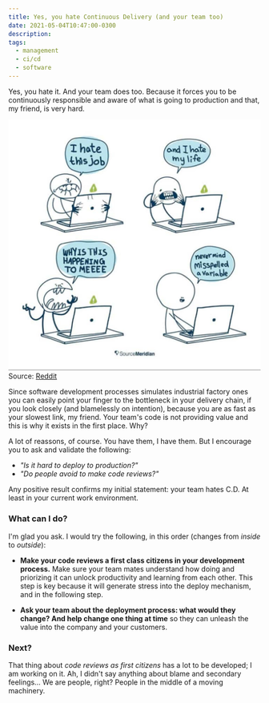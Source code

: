 ```yaml
---
title: Yes, you hate Continuous Delivery (and your team too)
date: 2021-05-04T10:47:00-0300
description:
tags:
  - management
  - ci/cd
  - software
---
```



Yes, you hate it. And your team does too. Because it forces you to be
continuously responsible and aware of what is going to production and that, my
friend, is very hard.

![hate](hate.jpeg)
Source: [Reddit](https://www.reddit.com/r/ProgrammerHumor/comments/mh625j/story_of_my_life/)

Since software development processes simulates industrial factory ones you can
easily point your finger to the bottleneck in your delivery chain, if you look
closely (and blamelessly on intention), because you are as fast as your slowest
link, my friend. Your team's code is not providing value and this is why it
exists in the first place. Why?

A lot of reassons, of course. You have them, I have them. But I encourage you to
ask and validate the following:

- _"Is it hard to deploy to production?"_
- _"Do people avoid to make code reviews?"_

Any positive result confirms my initial statement: your team hates C.D. At least
in your current work environment.

### What can I do?

I'm glad you ask. I would try the following, in this order (changes from
_inside_ to _outside_):

- **Make your code reviews a first class citizens in your development process.**
  Make sure your team mates understand how doing and priorizing it can unlock
  productivity and learning from each other. This step is key because it will
  generate stress into the deploy mechanism, and in the following step.

- **Ask your team about the deployment process: what would they change? And help
  change one thing at time** so they can unleash the value into the company and
  your customers.

### Next?

That thing about _code reviews as first citizens_ has a lot to be developed; I
am working on it. Ah, I didn't say anything about blame and secondary
feelings... We are people, right? People in the middle of a moving machinery.
